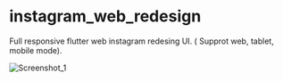 # instagram_web_redesign

Full responsive flutter web instagram redesing UI. ( Supprot web, tablet, mobile mode). 

![Screenshot_1](https://user-images.githubusercontent.com/89051381/137144652-d9f05f01-b991-4316-acd6-ebe2970154d7.jpg)

